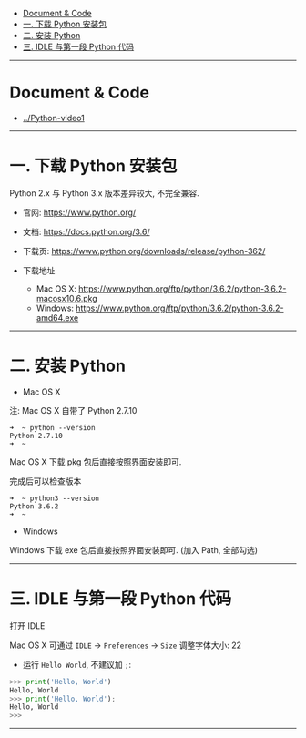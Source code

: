 
- [Document & Code](#document--code)
- [一. 下载 Python 安装包](#一-下载-python-安装包)
- [二. 安装 Python](#二-安装-python)
- [三. IDLE 与第一段 Python 代码](#三-idle-与第一段-python-代码)

---

# Document & Code

- [../Python-video1](https://github.com/zozospider/note/blob/master/language/Python/Python-video1.md)

---

# 一. 下载 Python 安装包

Python 2.x 与 Python 3.x 版本差异较大, 不完全兼容.

- 官网: https://www.python.org/

- 文档: https://docs.python.org/3.6/

- 下载页: https://www.python.org/downloads/release/python-362/

- 下载地址
  - Mac OS X: https://www.python.org/ftp/python/3.6.2/python-3.6.2-macosx10.6.pkg
  - Windows: https://www.python.org/ftp/python/3.6.2/python-3.6.2-amd64.exe

---

# 二. 安装 Python

- Mac OS X

注: Mac OS X 自带了 Python 2.7.10

```
➜  ~ python --version
Python 2.7.10
➜  ~
```

Mac OS X 下载 pkg 包后直接按照界面安装即可.

完成后可以检查版本
```
➜  ~ python3 --version
Python 3.6.2
➜  ~
```

- Windows

Windows 下载 exe 包后直接按照界面安装即可. (加入 Path, 全部勾选)

---

# 三. IDLE 与第一段 Python 代码

打开 IDLE

Mac OS X 可通过 `IDLE` -> `Preferences` -> `Size` 调整字体大小: 22

- 运行 `Hello World`, 不建议加 `;`:
```python
>>> print('Hello, World')
Hello, World
>>> print('Hello, World');
Hello, World
>>> 
```

---
